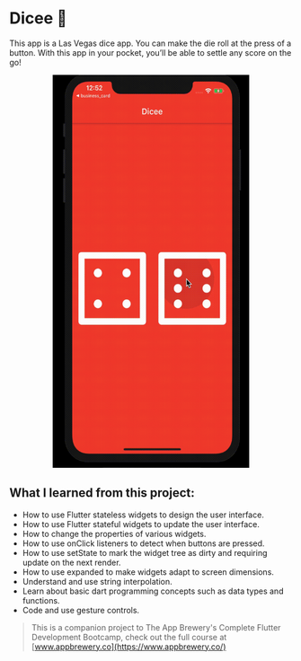 # Dicee 🎲

This app is a Las Vegas dice app. You can make the die roll at the press of a button. With this app in your pocket, you’ll be able to settle any score on the go!

<p align = "center">
<img src="https://github.com/haardikdharma10/Introduction-to-Flutter/blob/master/dicee_flutter/dicee_working.gif" width="350" height="700"/>
</p>

## What I learned from this project:

- How to use Flutter stateless widgets to design the user interface.
- How to use Flutter stateful widgets to update the user interface.
- How to change the properties of various widgets.
- How to use onClick listeners to detect when buttons are pressed.
- How to use setState to mark the widget tree as dirty and requiring update on the next render.
- How to use expanded to make widgets adapt to screen dimensions.
- Understand and use string interpolation.
- Learn about basic dart programming concepts such as data types and functions.
- Code and use gesture controls.

>This is a companion project to The App Brewery's Complete Flutter Development Bootcamp, check out the full course at [www.appbrewery.co](https://www.appbrewery.co/)
